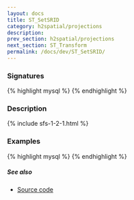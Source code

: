 ```yaml
---
layout: docs
title: ST_SetSRID
category: h2spatial/projections
description: 
prev_section: h2spatial/projections
next_section: ST_Transform
permalink: /docs/dev/ST_SetSRID/
---
```


### Signatures

{% highlight mysql %}
{% endhighlight %}

### Description



{% include sfs-1-2-1.html %}

### Examples

{% highlight mysql %}
{% endhighlight %}

##### See also

* <a href="https://github.com/irstv/H2GIS/blob/master/h2spatial/src/main/java/org/h2gis/h2spatial/internal/function/spatial/crs/ST_SetSRID.java" target="_blank">Source code</a>

